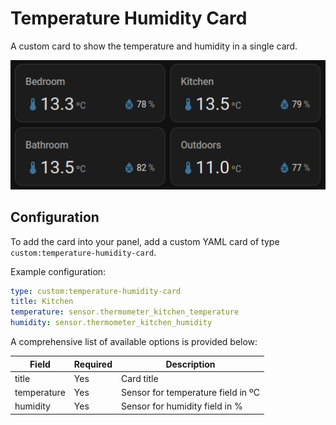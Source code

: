 # Temperature Humidity Card

A custom card to show the temperature and humidity in a single card.

![Screenshot of the custom card](./temperature-humidity-card.png)

## Configuration

To add the card into your panel, add a custom YAML card of type `custom:temperature-humidity-card`.

Example configuration:

```yml
type: custom:temperature-humidity-card
title: Kitchen
temperature: sensor.thermometer_kitchen_temperature
humidity: sensor.thermometer_kitchen_humidity
```

A comprehensive list of available options is provided below:

| Field          | Required | Description |
|----------------|----------|-------------|
| title          | Yes      | Card title |
| temperature    | Yes      | Sensor for temperature field in ºC |
| humidity       | Yes      | Sensor for humidity field in % |

